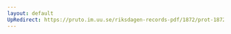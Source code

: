 ```yaml
---
layout: default
UpRedirect: https://pruto.im.uu.se/riksdagen-records-pdf/1872/prot-1872--ak--413/prot-1872--ak--413_024.pdf
---
```

